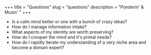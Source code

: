 +++
title = "Questions"
slug = "questions"
description = "Ponderin' & Musin' "
+++

* Is a calm mind better or one with a bunch of crazy ideas? 
* How do I manage information intake? 
* What aspects of my identity are worth preserving? 
* How do I conquer the mind and it's primal needs? 
* How do I rapidly iterate my understanding of a very niche area and become a domain expert? 
